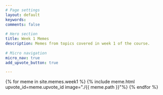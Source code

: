```yaml
---
# Page settings
layout: default
keywords:
comments: false
 
# Hero section
title: Week 1 Memes
description: Memes from topics covered in week 1 of the course. 
 
# Micro navigation
micro_nav: true
add_upvote_button: true

---
```


{% for meme in site.memes.week1 %}
	{% include meme.html upvote_id=meme.upvote_id image="./{{ meme.path }}"%}
{% endfor %}